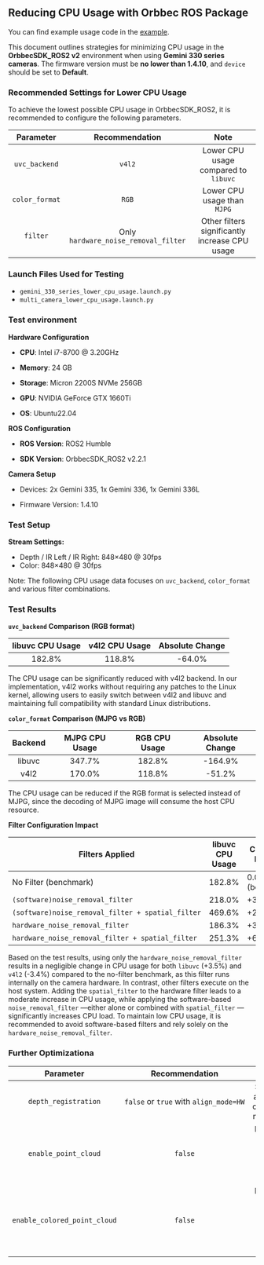 ## Reducing CPU Usage with Orbbec ROS Package

You can find example usage code in the [example](https://github.com/orbbec/OrbbecSDK_ROS2/tree/v2-main/orbbec_camera/examples).

This document outlines strategies for minimizing CPU usage in the **OrbbecSDK_ROS2 v2** environment when using **Gemini 330 series cameras**. The firmware version must be **no lower than 1.4.10**, and `device` should be set to **Default**.

### Recommended Settings for Lower CPU Usage

To achieve the lowest possible CPU usage in OrbbecSDK_ROS2, it is recommended to configure the following parameters.

|    Parameter    |             Recommendation             |                      Note                      |
| :--------------: | :------------------------------------: | :--------------------------------------------: |
| `uvc_backend` |                `v4l2`                |     Lower CPU usage compared to `libuvc`     |
| `color_format` |                `RGB`                |         Lower CPU usage than `MJPG`         |
|    `filter`    | Only `hardware_noise_removal_filter` | Other filters significantly increase CPU usage |

### Launch Files Used for Testing

* `gemini_330_series_lower_cpu_usage.launch.py`
* `multi_camera_lower_cpu_usage.launch.py`

### Test environment

**Hardware Configuration**

* **CPU**: Intel i7-8700 @ 3.20GHz

* **Memory**: 24 GB

* **Storage**: Micron 2200S NVMe 256GB

* **GPU**: NVIDIA GeForce GTX 1660Ti

* **OS**: Ubuntu22.04

**ROS Configuration**

* **ROS Version**: ROS2 Humble

* **SDK Version**: OrbbecSDK_ROS2 v2.2.1

**Camera Setup**

* Devices: 2x Gemini 335, 1x Gemini 336, 1x Gemini 336L

* Firmware Version: 1.4.10


### Test Setup

**Stream Settings:**

* Depth / IR Left / IR Right: 848×480 @ 30fps
* Color: 848×480 @ 30fps

Note: The following CPU usage data focuses on `uvc_backend`, `color_format` and various filter combinations.

### Test Results

**`uvc_backend` Comparison (RGB format)**

| libuvc CPU Usage | v4l2 CPU Usage | Absolute Change |
| :--------------: | :------------: | :-------------: |
|      182.8%      |     118.8%     |     -64.0%     |

The CPU usage can be significantly reduced with v4l2 backend. In our implementation, v4l2 works without requiring any patches to the Linux kernel, allowing users to easily switch between v4l2 and libuvc and maintaining full compatibility with standard Linux distributions.

**`color_format` Comparison (MJPG vs RGB)**

| Backend | MJPG CPU Usage | RGB CPU Usage | Absolute Change |
| :-----: | :------------: | :-----------: | :-------------: |
| libuvc |     347.7%     |    182.8%    |     -164.9%     |
|  v4l2  |     170.0%     |    118.8%    |     -51.2%     |

The CPU usage can be reduced if the RGB format is selected instead of MJPG, since the decoding of MJPG image will consume the host CPU resource.

**Filter Configuration Impact**

| Filters Applied                                       | libuvc CPU Usage | CPU Usage Increase | v4l2 CPU Usage | CPU Usage Increase |
| ----------------------------------------------------- | ---------------- | ------------------ | -------------- | ------------------ |
| No Filter (benchmark)                                 | 182.8%           | 0.0%(benchmark)    | 118.8%         | 0.0%(benchmark)    |
| `(software)noise_removal_filter`                    | 218.0%           | +35.2%             | 128.5%         | +9.7%              |
| `(software)noise_removal_filter + spatial_filter` | 469.6%           | +286.8%            | 336.7%         | +217.9%            |
| `hardware_noise_removal_filter`                     | 186.3%           | +3.5%              | 115.4%         | -3.4%              |
| `hardware_noise_removal_filter + spatial_filter`  | 251.3%           | +68.5%             | 152.5%         | +33.7%             |

Based on the test results, using only the `hardware_noise_removal_filter` results in a negligible change in CPU usage for both `libuvc` (+3.5%) and `v4l2` (-3.4%) compared to the no-filter benchmark, as this filter runs internally on the camera hardware. In contrast, other filters execute on the host system. Adding the `spatial_filter` to the hardware filter leads to a moderate increase in CPU usage, while applying the software-based `noise_removal_filter` —either alone or combined with `spatial_filter` —significantly increases CPU load. To maintain low CPU usage, it is recommended to avoid software-based filters and rely solely on the `hardware_noise_removal_filter`.

### Further Optimizationa

|           Parameter           |                  Recommendation                  |                      Note                      |
| :----------------------------: | :----------------------------------------------: | :---------------------------------------------: |
|     `depth_registration`     | `false` or `true` with `align_mode=HW` |      Software alignment consumes more CPU      |
|     `enable_point_cloud`     |                    `false`                    |     Disabling point cloud reduces CPU usage     |
| `enable_colored_point_cloud` |                    `false`                    | Disabling colored point cloud reduces CPU usage |

